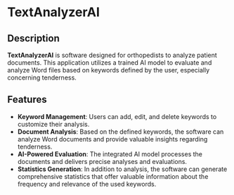 # TextAnalyzerAI

## Description

**TextAnalyzerAI** is software designed for orthopedists to analyze patient documents.
This application utilizes a trained AI model to evaluate and analyze Word files based on keywords defined by the user, especially concerning tenderness.

## Features

- **Keyword Management**: Users can add, edit, and delete keywords to customize their analysis.
- **Document Analysis**: Based on the defined keywords, the software can analyze Word documents and provide valuable insights regarding tenderness.
- **AI-Powered Evaluation**: The integrated AI model processes the documents and delivers precise analyses and evaluations.
- **Statistics Generation**: In addition to analysis, the software can generate comprehensive statistics that offer valuable information about the frequency and relevance of the used keywords.
